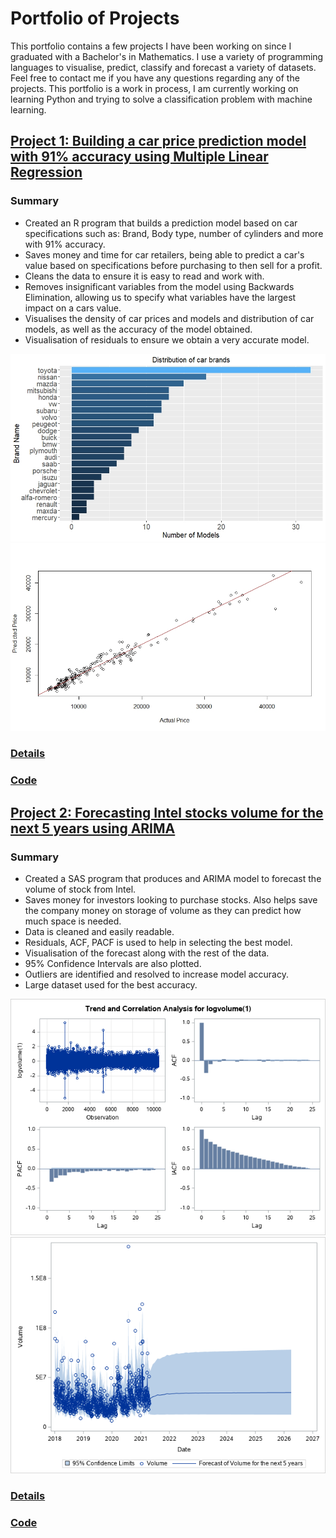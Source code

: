 # Portfolio of Projects
This portfolio contains a few projects I have been working on since I graduated with a Bachelor's in Mathematics. I use a variety of programming languages to visualise, predict, classify and forecast a variety of datasets. Feel free to contact me if you have any questions regarding any of the projects. This portfolio is a work in process, I am currently working on learning Python and trying to solve a classification problem with machine learning.

## [Project 1: Building a car price prediction model with 91% accuracy using Multiple Linear Regression](https://github.com/Conner-cloud/Conner_Projects/tree/main/Car_price_prediction)
### Summary
* Created an R program that builds a prediction model based on car specifications such as: Brand, Body type, number of cylinders and more with 91% accuracy.
* Saves money and time for car retailers, being able to predict a car's value based on specifications before purchasing to then sell for a profit.
* Cleans the data to ensure it is easy to read and work with.
* Removes insignificant variables from the model using Backwards Elimination, allowing us to specify what variables have the largest impact on a cars value.
* Visualises the density of car prices and models and distribution of car models, as well as the accuracy of the model obtained.
* Visualisation of residuals to ensure we obtain a very accurate model.

<img src="Car_price_prediction/Images/Distribution_brands.jpeg" width="600"  > 
<img src="Car_price_prediction/Images/Accuracy_predicted_plot.jpeg" width="600"  >

### [Details](https://conner-cloud.github.io/Car_price_prediction/)
### [Code](https://github.com/Conner-cloud/Conner_Projects/blob/main/Car_price_prediction/Code/Cars.R)

## [Project 2: Forecasting Intel stocks volume for the next 5 years using ARIMA](https://github.com/Conner-cloud/Conner_Projects/tree/main/Intel_forecast_project)
### Summary
* Created a SAS program that produces and ARIMA model to forecast the volume of stock from Intel.
* Saves money for investors looking to purchase stocks. Also helps save the company money on storage of volume as they can predict how much space is needed.
* Data is cleaned and easily readable.
* Residuals, ACF, PACF is used to help in selecting the best model.
* Visualisation of the forecast along with the rest of the data.
* 95% Confidence Intervals are also plotted.
* Outliers are identified and resolved to increase model accuracy.
* Large dataset used for the best accuracy.

<img src="Intel_forecast_project/Images/tend_correlation_analysis_plots.png" width="600"  > 
<img src="Intel_forecast_project/Images/Volume_forecast_all_plot.png" width="600"  >

### [Details](https://conner-cloud.github.io/Intel_stock_forecast/)
### [Code](https://github.com/Conner-cloud/Conner_Projects/blob/main/Intel_forecast_project/Code/Intel_stocks.sas)
